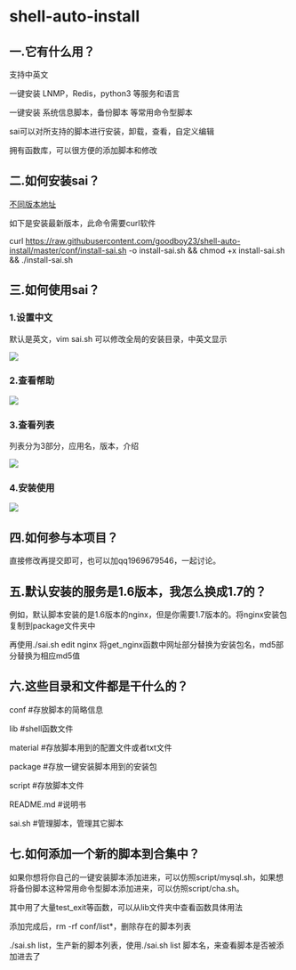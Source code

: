 # shell-auto-install

## 一.它有什么用？
支持中英文

一键安装 LNMP，Redis，python3 等服务和语言

一键安装 系统信息脚本，备份脚本 等常用命令型脚本

sai可以对所支持的脚本进行安装，卸载，查看，自定义编辑

拥有函数库，可以很方便的添加脚本和修改

## 二.如何安装sai？
[不同版本地址](https://github.com/goodboy23/shell-auto-install/releases "不同版本下载地址")

如下是安装最新版本，此命令需要curl软件

curl https://raw.githubusercontent.com/goodboy23/shell-auto-install/master/conf/install-sai.sh -o install-sai.sh &&  chmod +x install-sai.sh && ./install-sai.sh

## 三.如何使用sai？

### 1.设置中文

默认是英文，vim sai.sh 可以修改全局的安装目录，中英文显示

![](http://www.52wiki.cn/uploads/201803/shell/attach_1520aa59400f0727.png)

### 2.查看帮助

![](http://www.52wiki.cn/uploads/201803/shell/attach_1520aa578d4a5b68.png)

### 3.查看列表

列表分为3部分，应用名，版本，介绍

![](http://www.52wiki.cn/uploads/201803/shell/attach_1520aa553ba217c0.png)

### 4.安装使用

![](http://www.52wiki.cn/uploads/201803/shell/attach_1520aa5cb4ad6362.png)

## 四.如何参与本项目？
直接修改再提交即可，也可以加qq1969679546，一起讨论。

## 五.默认安装的服务是1.6版本，我怎么换成1.7的？
例如，默认脚本安装的是1.6版本的nginx，但是你需要1.7版本的。将nginx安装包复制到package文件夹中

再使用./sai.sh edit nginx 将get_nginx函数中网址部分替换为安装包名，md5部分替换为相应md5值

## 六.这些目录和文件都是干什么的？
conf #存放脚本的简略信息

lib #shell函数文件

material #存放脚本用到的配置文件或者txt文件

package #存放一键安装脚本用到的安装包

script #存放脚本文件

README.md #说明书

sai.sh #管理脚本，管理其它脚本

## 七.如何添加一个新的脚本到合集中？
如果你想将你自己的一键安装脚本添加进来，可以仿照script/mysql.sh，如果想将备份脚本这种常用命令型脚本添加进来，可以仿照script/cha.sh。

其中用了大量test_exit等函数，可以从lib文件夹中查看函数具体用法

添加完成后，rm -rf conf/list*，删除存在的脚本列表

./sai.sh list，生产新的脚本列表，使用./sai.sh list 脚本名，来查看脚本是否被添加进去了
